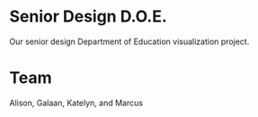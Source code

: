 # Senior Design D.O.E.
Our senior design Department of Education visualization project.

# Team
Alison, Galaan, Katelyn, and Marcus